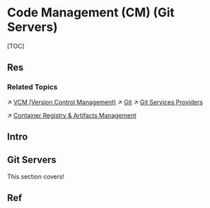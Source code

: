 # Code Management (CM) (Git Servers)

[TOC]



## Res
### Related Topics
↗ [VCM (Version Control Management)](../../../../CASE%20(Computer-Aided%20Software%20Engineering)%20Tools/Upper%20CASE%20Tools/🐙%20VCM%20(Version%20Control%20Management)/VCM%20(Version%20Control%20Management).md)
↗ [Git](../../../../CASE%20(Computer-Aided%20Software%20Engineering)%20Tools/Upper%20CASE%20Tools/🐙%20VCM%20(Version%20Control%20Management)/Git/Git.md)
↗ [Git Services Providers](../../../../CASE%20(Computer-Aided%20Software%20Engineering)%20Tools/Upper%20CASE%20Tools/🐙%20VCM%20(Version%20Control%20Management)/Git/👩🏼‍🍳%20Git%20Services%20Providers/Git%20Services%20Providers.md)

↗ [Container Registry & Artifacts Management](../../🛬%20Continuous%20Delivery/Provisioning/Container%20Registry%20&%20Artifacts%20Management/Container%20Registry%20&%20Artifacts%20Management.md)



## Intro



## Git Servers
This section covers!



## Ref

